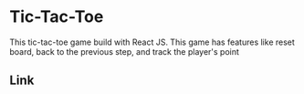# Tic-Tac-Toe
This tic-tac-toe game build with React JS.
This game has features like reset board, back to the previous step, and track the player's point

## Link
